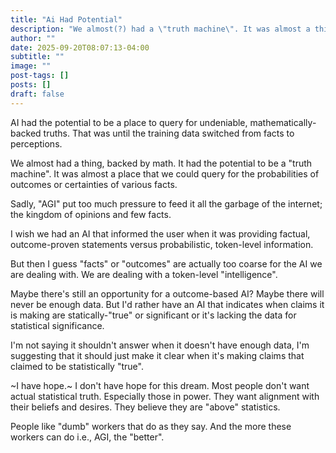 ```yaml
---
title: "Ai Had Potential"
description: "We almost(?) had a \"truth machine\". It was almost a thing that we could query for the probabilities of outcomes or certainties of various facts. Sadly, \"AGI\" put too much pressure to feed it all the garbage of the internet; the kingdom of opinions and few facts."
author: ""
date: 2025-09-20T08:07:13-04:00
subtitle: ""
image: ""
post-tags: []
posts: []
draft: false
---
```


AI had the potential to be a place to query for undeniable, mathematically-backed truths. That was
until the training data switched from facts to perceptions.

We almost had a thing, backed by math. It had the potential to be a "truth machine". It was almost a
place that we could query for the probabilities of outcomes or certainties of various facts.

Sadly, "AGI" put too much pressure to feed it all the garbage of the internet; the kingdom of opinions
and few facts.

I wish we had an AI that informed the user when it was providing factual, outcome-proven statements versus
probabilistic, token-level information.

But then I guess "facts" or "outcomes" are actually too coarse for the AI we are dealing with. We are
dealing with a token-level "intelligence".

Maybe there's still an opportunity for a outcome-based AI? Maybe there will never be enough data. But
I'd rather have an AI that indicates when claims it is making are statically-"true" or significant or
it's lacking the data for statistical significance.

I'm not saying it shouldn't answer when it doesn't have enough data, I'm suggesting that it should just
make it clear when it's making claims that claimed to be statistically "true".

~I have hope.~ I don't have hope for this dream. Most people don't want actual statistical truth. Especially
those in power. They want alignment with their beliefs and desires. They believe they are "above" statistics.

People like "dumb" workers that do as they say. And the more these workers can do i.e., AGI, the "better".
